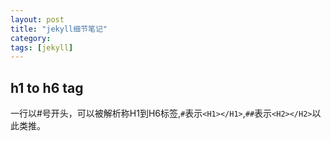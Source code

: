 ```yaml
---
layout: post
title: "jekyll细节笔记"
category: 
tags: [jekyll]
---
```

## h1 to h6 tag
一行以#号开头，可以被解析称H1到H6标签,`#`表示`<H1></H1>`,`##`表示`<H2></H2>`以此类推。

